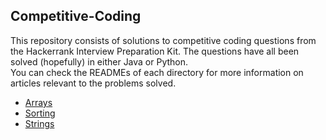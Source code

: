 ## Competitive-Coding

This repository consists of solutions to competitive coding questions from the Hackerrank Interview Preparation Kit. The questions have all been solved (hopefully) in either Java or Python. \
You can check the READMEs of each directory for more information on articles relevant to the problems solved.
- [Arrays](https://github.com/praatibhsurana/Competitive-Coding/tree/main/Arrays)
- [Sorting](https://github.com/praatibhsurana/Competitive-Coding/tree/main/Sorting)
- [Strings](https://github.com/praatibhsurana/Competitive-Coding/tree/main/Strings)
